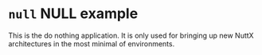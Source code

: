`null` NULL example
===================

This is the do nothing application. It is only used for bringing up new
NuttX architectures in the most minimal of environments.
